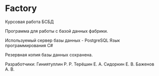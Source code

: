 # Factory
Курсовая работа БСБД

Программа для работы с базой данных фабрики.

Используемый сервер базы данных - PostgreSQL
Язык программирования C#

Резервная копия базы данных сохранена.

Разработчики:
Гиниятуллин Р. Р.
Терёшин Е. А.
Сидоркин Е. В.
Баженов А. В.
